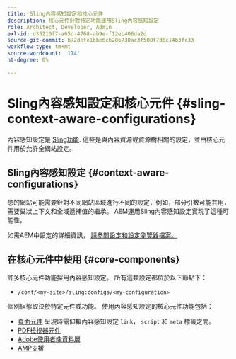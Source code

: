 ```yaml
---
title: Sling內容感知設定和核心元件
description: 核心元件針對特定功能運用Sling內容感知設定
role: Architect, Developer, Admin
exl-id: d35210f7-a65d-4768-ab9e-f12ec406da2d
source-git-commit: b72defe1bbe6cb286730ac3f508f7d6c14b3fc33
workflow-type: tm+mt
source-wordcount: '174'
ht-degree: 0%

---
```


# Sling內容感知設定和核心元件 {#sling-context-aware-configurations}

內容感知設定是 [Sling功能](https://sling.apache.org/documentation/bundles/context-aware-configuration/context-aware-configuration.html). 這些是與內容資源或資源樹相關的設定，並由核心元件用於允許全網站設定。

## Sling內容感知設定 {#context-aware-configurations}

您的網站可能需要針對不同網站區域進行不同的設定，例如，部分引數可能共用，需要巢狀上下文和全域遞補值的繼承。 AEM運用Sling內容感知設定實現了這種可能性。

如需AEM中設定的詳細資訊， [請參閱設定和設定瀏覽器檔案。](https://experienceleague.adobe.com/docs/experience-manager-cloud-service/implementing/developing/configurations.html)

## 在核心元件中使用 {#core-components}

許多核心元件功能採用內容感知設定。 所有這類設定都位於以下節點下：

* `/conf/<my-site>/sling:configs/<my-configuration>`

個別組態取決於特定元件或功能。 使用內容感知設定的核心元件功能包括：

* [頁面元件](https://github.com/adobe/aem-core-wcm-components/tree/main/content/src/content/jcr_root/apps/core/wcm/components/page/v3/page#loading-of-context-aware-cssjs) 呈現時需仰賴內容感知設定 `link`， `script` 和 `meta` 標籤之間。
* [PDF檢視器元件](https://github.com/adobe/aem-core-wcm-components/tree/master/content/src/content/jcr_root/apps/core/wcm/components/pdfviewer/v1/pdfviewer#context-aware-config)
* [Adobe使用者端資料層](/help/developing/data-layer/overview.md#installation-activation)
* [AMP支援](https://github.com/adobe/aem-core-wcm-components/tree/master/extensions/amp)
